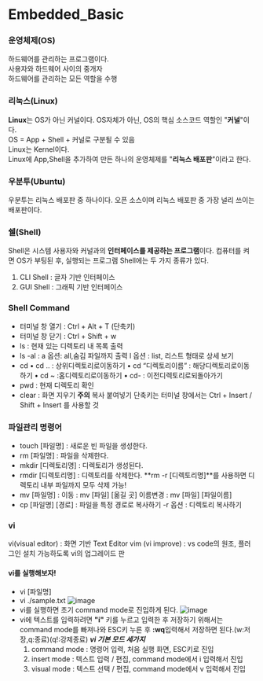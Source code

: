 # Embedded_Basic
### 운영체제(OS)  
하드웨어를 관리하는 프로그램이다.  
사용자와 하드웨어 사이의 중개자  
하드웨어를 관리하는 모든 역할을 수행  
### 리눅스(Linux)  
**Linux**는 OS가 아닌 커널이다.
  OS자체가 아닌, OS의 핵심 소스코드 역할인 "**커널**"이다.  
  OS = App + Shell + 커널로 구분될 수 있음  
  Linux는 Kernel이다.  
  Linux에 App,Shell을 추가하여 만든 하나의 운영체제를 "**리눅스 배포판**"이라고 한다.

### 우분투(Ubuntu)  
우분투는 리눅스 배포판 중 하나이다.
  오픈 소스이며 리눅스 배포판 중 가장 널리 쓰이는 배포판이다.

### 쉘(Shell)
Shell은 시스템 사용자와 커널과의 **인터페이스를 제공하는 프로그램**이다.
  컴퓨터를 켜면 OS가 부팅된 후, 실행되는 프로그램
  Shell에는 두 가지 종류가 있다.
  1. CLI Shell : 글자 기반 인터페이스
  2. GUI Shell : 그래픽 기반 인터페이스
### Shell Command
- 터미널 창 열기 : Ctrl + Alt + T (단축키)
- 터미널 창 닫기 : Ctrl + Shift + w
- ls :  현재 있는 디렉토리 내 목록 출력
- ls -al : a 옵션: all,숨김 파일까지 출력
           l 옵션 : list, 리스트 형태로 상세 보기
- cd
     • cd .. : 상위디렉토리로이동하기
     • cd “디렉토리이름” : 해당디렉토리로이동하기
     • cd ~ :홈디렉토리로이동하기
     • cd- : 이전디렉토리로되돌아가기
- pwd : 현재 디렉토리 확인
- clear : 화면 지우기
**주의**
  복사 붙여넣기 단축키는 터미널 창에서는 Ctrl + Insert / Shift + Insert 를 사용할 것

### 파일관리 명령어  
- touch [파일명] : 새로운 빈 파일을 생성한다.
- rm [파일명] : 파일을 삭제한다.
- mkdir [디렉토리명] : 디렉토리가 생성된다.
- rmdir [디렉토리명] : 디렉토리를 삭제한다.
  **rm -r [디렉토리명]**를 사용하면 디렉토리 내부 파일까지 모두 삭제 가능!
- mv [파일명] : 이동 : mv [파일] [옮길 곳]
                이름변경 : mv [파일] [파일이름]
- cp [파일명] [경로] : 파일을 특정 경로로 복사하기
                      -r 옵션 : 디렉토리 복사하기

### vi
vi(visual editor) : 화면 기반 Text Editor
vim (vi improve) : vs code의 원조, 플러그인 설치 가능하도록 vi의 업그레이드 판
#### vi를 실행해보자!
- vi [파일명]
- vi ./sample.txt
![image](https://github.com/kghees/Embedded_Basic/assets/92205960/b8b93184-99bf-4901-87c7-91e26730901d)
- vi를 실행하면 초기 command mode로 진입하게 된다.
![image](https://github.com/kghees/Embedded_Basic/assets/92205960/32b7d304-18e7-4df7-a7f9-bf27ba640e19)
- vi에 텍스트를 입력하려면 **"i"** 키를 누르고 입력한 후 저장하기 위해서는 command mode를 빠져나와 ESC키 누른 후 **:wq**입력해서 저장하면 된다.(w:저장,q:종료)(q!:강제종료)
***vi 기본 모드 세가지***
  1. command mode : 명령어 입력, 처음 실행 화면, ESC키로 진입
  2. insert mode : 텍스트 입력 / 편집, command mode에서 i 입력해서 진입
  3. visual mode : 텍스트 선택 / 편집, command mode에서 v 입력해서 진입
